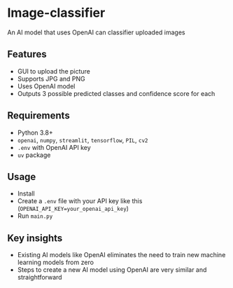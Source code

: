 # Image-classifier
An AI model that uses OpenAI can classifier uploaded images

## Features
- GUI to upload the picture
- Supports JPG and PNG
- Uses OpenAI model
- Outputs 3 possible predicted classes and confidence score for each

## Requirements
- Python 3.8+
- `openai`, `numpy`, `streamlit`, `tensorflow`, `PIL`, `cv2`
- `.env` with OpenAI API key
- `uv` package

## Usage
- Install
- Create a `.env` file with your API key like this (`OPENAI_API_KEY=your_openai_api_key`)
- Run `main.py`

## Key insights
- Existing AI models like OpenAI eliminates the need to train new machine learning models from zero
- Steps to create a new AI model using OpenAI are very similar and straightforward
